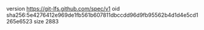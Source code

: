 version https://git-lfs.github.com/spec/v1
oid sha256:5e4276412e969de1fb561b607811dbccdd96d9fb95562b4d1d4e5cd1265e6523
size 2883
